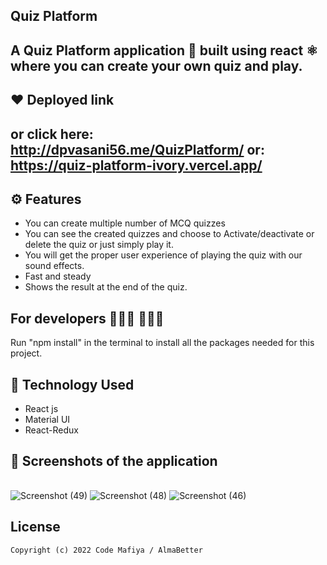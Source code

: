 ## Quiz Platform 
A Quiz Platform application 📱 built using react ⚛️ where you can create your own quiz and play.
-------------------

## ❤️ Deployed link

or click here: http://dpvasani56.me/QuizPlatform/
or: https://quiz-platform-ivory.vercel.app/
---------------

## ⚙️ Features
* You can create multiple number of MCQ quizzes
* You can see the created quizzes and choose to Activate/deactivate or delete the quiz or just simply play it.
* You will get the proper user experience of playing the quiz with our sound effects.
* Fast and steady
* Shows the result at the end of the quiz.

## For developers 👩🏼‍💻 🧑🏼‍💻

Run "npm install" in the terminal to install all the packages needed for this project.

## 🚀 Technology Used

* React js
* Material UI
* React-Redux

## 📸 Screenshots of the application

||||
|:----------------------------------------:|:-----------------------------------------:|:-----------------------------------------: |

![Screenshot (49)](https://user-images.githubusercontent.com/81317587/206523424-4528f02c-1087-4085-b953-83bea56865ad.png)
![Screenshot (48)](https://user-images.githubusercontent.com/81317587/206523557-49023504-f72f-4c1c-866b-eb1e5613e5a5.png)
![Screenshot (46)](https://user-images.githubusercontent.com/81317587/206523662-29e23431-5f82-4a23-9737-366aefb06101.png)



## License
```
Copyright (c) 2022 Code Mafiya / AlmaBetter

